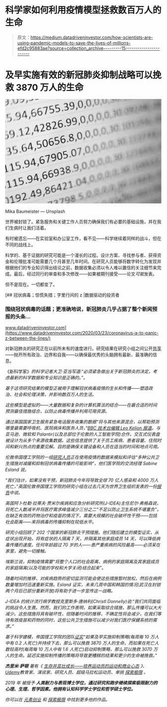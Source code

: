 # 科学家如何利用疫情模型拯救数百万人的生命

> 原文：<https://medium.datadriveninvestor.com/how-scientists-are-using-pandemic-models-to-save-the-lives-of-millions-efd2c95883ae?source=collection_archive---------15----------------------->

# 及早实施有效的新冠肺炎抑制战略可以挽救 3870 万人的生命

![](img/96d54a19803a41c3d15b6d86c8e234c1.png)

Mika Baumeister — Unsplash

世界被封锁了。紧急服务和关键工作人员努力确保我们有必要的基础设施，并在我们生病时让我们活着。

有时被遗忘——在实验室和办公室工作，看不见——科学继续着同样的战斗，但在不同的战线上。

科学的、基于证据的研究可能是一个漫长的过程。设计方案、寻找参与者、获得资金和伦理批准可能需要几个月甚至几年时间。在研究人员能够将数字转化为发现并根据他们的专业知识得出结论之前，数据收集必须以令人难以置信的关注细节来完成。最后，经过同行的审查和多次修改——如果被期刊接受——论文*可能*发表。

但不是现在。一切都变了。

[](https://www.datadriveninvestor.com/2020/03/23/coronavirus-a-to-panic-z-between-the-lines/) [## 冠状病毒；惊慌失措；字里行间的 z |数据驱动的投资者

### 围绕冠状病毒的话题；更准确地说，新冠肺炎几乎占据了整个新闻预报的头条…

www.datadriveninvestor.com](https://www.datadriveninvestor.com/2020/03/23/coronavirus-a-to-panic-z-between-the-lines/) 

对新冠肺炎的研究正在以前所未有的速度进行。研究结果在研究小组之间公开[共享](https://www.who.int/emergencies/diseases/novel-coronavirus-2019/global-research-on-novel-coronavirus-2019-ncov)——抛开所有政治、边界和自我——以确保最优秀的头脑拥有最新、最准确的信息。

《新科学家》[](https://www.who.int/emergencies/diseases/novel-coronavirus-2019/global-research-on-novel-coronavirus-2019-ncov)*的科学记者大卫·亚当写道:“必须紧急做出关于新冠肺炎的决定，考虑最新的科学数据和专业知识是正确的。”。*

*基于这项研究结果的模型正被用于理解冠状病毒疫情的生长和传播——塑造政治、社会和伦理决策，并影响数百万人的生活。*

*这些模型是虚拟的——大量数据和复杂的计算机算法的结合——在最合适的时间预测最佳措施组合，以防止病毒传播并利用可用资源。*

*通过英国国家卫生服务紧急电话服务收集的数据“将与其他来源混合，以帮助预测哪里最需要呼吸机、医院病床和医务人员，”[BBC 技术台编辑 Leo Kelion 报道](https://www.bbc.co.uk/news/technology-52053565)。与亚马逊、微软和 Palantir(以及总部位于伦敦的人工智能学院)合作，交互式仪表盘被设计为从多个来源收集数据。这些信息提供了关于员工疾病、患者容量、住院时间和新兴热点的重要见解。目的是确保关键设备和人员在适当的时间和地点可用。*

*伦敦帝国理工学院的一组[研究人员](https://www.imperial.ac.uk/news/196234/covid19-imperial-researchers-model-likely-impact/)正在使用疫情的数据来模拟和评估“多种公共卫生措施对减缓和抑制冠状病毒传播的可能影响”，他们医学院的交流经理 Sabine Esland 说。*

*“我们估计，如果没有干预，新冠肺炎今年将导致全球 70 亿人感染和 4000 万人死亡，”英国伦敦帝国理工学院的研究小组在过去几天为世界卫生组织发表的一份[报告](https://www.imperial.ac.uk/media/imperial-college/medicine/sph/ide/gida-fellowships/Imperial-College-COVID19-Global-Impact-26-03-2020.pdf)中说。*

*英国阿卜杜勒·拉蒂夫·贾米尔疾病和应急分析研究所(J-IDEA)主任尼尔·弗格森说，将死亡人数减半并将医疗需求峰值减少三分之二“不足以防止卫生系统不堪重负”。在缺乏有效的药物治疗和疫苗的情况下，需要大规模的社会破坏性干预——包括社会距离——来将病毒的传播抑制在较低水平。*

*研究小组回顾了 202 个国家的新冠肺炎干预措施。他们随后建立的模型证实，从症状出现开始，将有症状的人隔离 7 天，并隔离其他家庭成员 14 天，可以降低病毒传播的速度。任何年龄超过 70 岁的人——患严重疾病的风险最高——必须呆在家里，避免一切接触。*

*埃斯兰说，抑制疫情需要“将整个人口的社会距离、病例的家庭隔离及其家庭成员的家庭隔离(以及可能的学校和大学关闭)结合起来”。*

*随着时间的推移，对疾病趋势的密切监测可能会使这些措施暂时放松，然后在病例数量增加时迅速重新实施。Esland 证实，未来几周中国和韩国的情况(武汉在封锁两个月后已部分重新开放)将有助于进一步宣传这一战略。*

*J-IDEA 的统计流行病学教授克里斯多·唐纳利(Christl Donnelly)说:“我们共同面临的挑战令人生畏。然而，我们的工作表明，如果采取综合措施，那么传播可以大大减少。这些措施将具有破坏性，但随着时间的推移，不确定性将会减少，在我们等待有效疫苗和药物的同时，这些公共卫生措施可以减少对我们医疗保健系统的需求。”*

*基于科学建模，帝国理工学院的团队[证实](https://www.imperial.ac.uk/media/imperial-college/medicine/sph/ide/gida-fellowships/Imperial-College-COVID19-Global-Impact-26-03-2020.pdf)“如果及早实施抑制策略(每周每 10 万人中有 0.2 人死亡)并持续下去，那么可以挽救 3870 万人的生命，而如果在死亡人数较高时(每周每 10 万人中有 1.6 人死亡)启动抑制策略，那么可以挽救 3070 万人的生命。延迟实施抑制传播的策略将导致更糟糕的结果和更少的生命被挽救。”*

****杰里米·萨顿*** *著有《* [*生存并茁壮成长——培养运动员的运动和商业心态*](https://www.amazon.com/Survive-Thrive-Developing-athletes-business-ebook/dp/B08741VL5H/ref=sr_1_fkmr1_1?dchild=1&keywords=author+of+“Survive+and+Thrive+—+Developing+an+athlete’s+mindset+for+sport+and+business”&qid=1586952855&sr=8-1-fkmr1) *》、*[*Udemy*](https://www.udemy.com/course/building-mental-toughness-and-a-performance-mindset/?referralCode=4B7951A09B8B4B7AB98A)*教育家、演说家、研究人员、超级马拉松运动员、单挑* [*探索极限*](http://www.explorethelimits.com) *。**

**2019 年* *被授予* ***人类耐力与表现博士学位，通过研究和跑步继续探索极限耐力的心理、生理、哲学因素。他拥有认知科学学士学位和哲学硕士学位。****

**你可以在* [*元素*](https://elemental.medium.com)*[*创业*](https://medium.com/swlh) *和* [*探索极限*](https://medium.com/explore-the-limits) *中找到更多他的作品。***